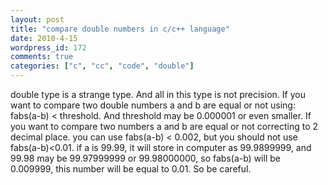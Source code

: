 ```yaml
---
layout: post
title: "compare double numbers in c/c++ language"
date: 2010-4-15
wordpress_id: 172
comments: true
categories: ["c", "cc", "code", "double"]
---
```

<meta name="views" content="1686" />
<meta name="_edit_last" content="1" />
double type is a strange type. And all in this type is not precision. If you want to compare two double numbers a and b are equal or not using: fabs(a-b) &lt; threshold. And threshold may be 0.000001 or even smaller. If you want to compare two numbers a and b are equal or not correcting to 2 decimal place. you can use fabs(a-b) &lt; 0.002, but you should not use fabs(a-b)&lt;0.01. if a is 99.99, it will store in computer as 99.9899999, and 99.98 may be 99.97999999 or 99.98000000, so fabs(a-b) will be 0.009999, this number will be equal to 0.01. So be careful.
